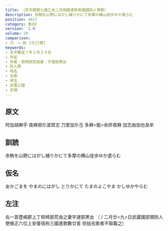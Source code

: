 ```yaml
---
title: （天平勝寳七歳乙未二月相替遣筑紫諸國防人等歌）
description: 赤駒を山野にはがし捕りかにて多摩の横山徒歩ゆか遣らむ
position: 4417
category: 巻20
version: '1.0'
volume: 20
comparison:
- 乃 -> 能 [元][類]
keywords:
- 天平勝宝７年２月２９日
- 年紀
- 作者：椋椅部荒虫妻：宇遅部黒女
- 防人歌
- 地名
- 女歌
- 埼玉
- 安曇三國
- 恋情
---
```


## 原文

阿加胡麻乎 夜麻努尓波賀志 刀里加尓弖 多麻<能>余許夜麻 加志由加也良牟

## 訓読

赤駒を山野にはがし捕りかにて多摩の横山徒歩ゆか遣らむ

## 仮名

あかごまを やまのにはがし とりかにて たまのよこやま かしゆかやらむ

## 左注

右一首豊嶋郡上丁椋椅部荒虫之妻宇遅部黒女 （ / 二月廿<九>日武蔵國部領防人使掾正六位上安曇宿祢三國進歌數廿首 但拙劣歌者不取載之）
